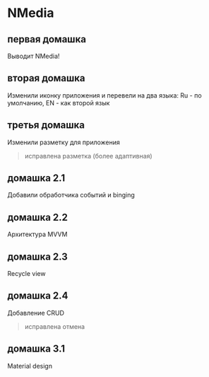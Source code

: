 # NMedia
## первая домашка
Выводит NMedia!

## вторая домашка
Изменили иконку приложения и перевели на два языка: Ru - по умолчанию, EN - как второй язык

## третья домашка
Изменили разметку для приложения

> исправлена разметка (более адаптивная)

## домашка 2.1
Добавили обработчика событий и binging

## домашка 2.2
Архитектура MVVM

## домашка 2.3
Recycle view

## домашка 2.4
Добавление CRUD
> исправлена отмена

## домашка 3.1
Material design
